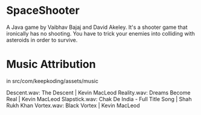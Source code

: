 # SpaceShooter

A Java game by Vaibhav Bajaj and David Akeley. It's a shooter game that ironically has no shooting. You have to trick your enemies into colliding with asteroids in order to survive.

# Music Attribution

in src/com/keepkoding/assets/music

Descent.wav: The Descent | Kevin MacLeod
Reality.wav: Dreams Become Real | Kevin MacLeod
Slapstick.wav: Chak De India - Full Title Song | Shah Rukh Khan
Vortex.wav: Black Vortex | Kevin MacLeod

